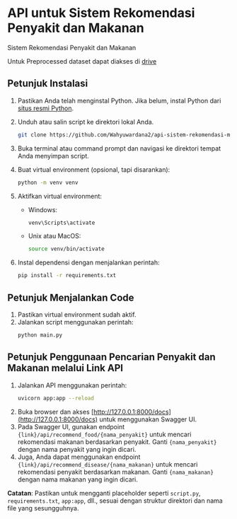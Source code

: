 # API untuk Sistem Rekomendasi Penyakit dan Makanan

Sistem Rekomendasi Penyakit dan Makanan

Untuk Preprocessed dataset dapat diakses di [drive](https://drive.google.com/drive/folders/1YMfE7MsEEblWVEM5w0lTZsCWlV5fBY9Y?usp=sharing)

## Petunjuk Instalasi

1. Pastikan Anda telah menginstal Python. Jika belum, instal Python dari [situs resmi Python](https://www.python.org/).
2. Unduh atau salin script ke direktori lokal Anda.

   ```bash
   git clone https://github.com/Wahyuwardana2/api-sistem-rekomendasi-makanan.git
   ```

3. Buka terminal atau command prompt dan navigasi ke direktori tempat Anda menyimpan script.
4. Buat virtual environment (opsional, tapi disarankan):
   ```bash
   python -m venv venv
   ```
5. Aktifkan virtual environment:
   - Windows:
     ```bash
     venv\Scripts\activate
     ```
   - Unix atau MacOS:
     ```bash
     source venv/bin/activate
     ```
6. Instal dependensi dengan menjalankan perintah:
   ```bash
   pip install -r requirements.txt
   ```

## Petunjuk Menjalankan Code

1. Pastikan virtual environment sudah aktif.
2. Jalankan script menggunakan perintah:
   ```bash
   python main.py
   ```

## Petunjuk Penggunaan Pencarian Penyakit dan Makanan melalui Link API

1. Jalankan API menggunakan perintah:
   ```bash
   uvicorn app:app --reload
   ```
2. Buka browser dan akses [http://127.0.0.1:8000/docs](http://127.0.0.1:8000/docs) untuk menggunakan Swagger UI.
3. Pada Swagger UI, gunakan endpoint `{link}/api/recommend_food/{nama_penyakit}` untuk mencari rekomendasi makanan berdasarkan penyakit. Ganti `{nama_penyakit}` dengan nama penyakit yang ingin dicari.
4. Juga, Anda dapat menggunakan endpoint `{link}/api/recommend_disease/{nama_makanan}` untuk mencari rekomendasi penyakit berdasarkan makanan. Ganti `{nama_makanan}` dengan nama makanan yang ingin dicari.

**Catatan**: Pastikan untuk mengganti placeholder seperti `script.py`, `requirements.txt`, `app:app`, dll., sesuai dengan struktur direktori dan nama file yang sesungguhnya.
